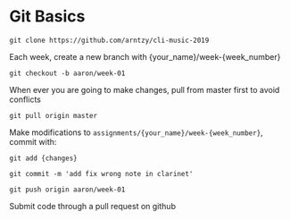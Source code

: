 # Git Basics

```
git clone https://github.com/arntzy/cli-music-2019
```

Each week, create a new branch with {your_name}/week-{week_number} 

```
git checkout -b aaron/week-01
```


When ever you are going to make changes, pull from master first to avoid conflicts

```
git pull origin master
```

Make modifications to `assignments/{your_name}/week-{week_number}`, commit with:

```
git add {changes}
```

```
git commit -m 'add fix wrong note in clarinet'
```

```
git push origin aaron/week-01
```

Submit code through a pull request on github
